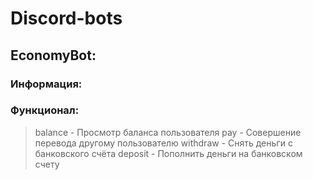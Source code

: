 # Discord-bots

## EconomyBot:
### Информация:
>

### Функционал:
> balance - Просмотр баланса пользователя
> pay - Совершение перевода другому пользователю
> withdraw - Снять деньги с банковского счёта
> deposit - Пополнить деньги на банковском счету

